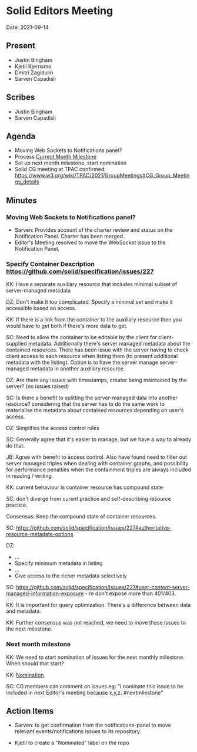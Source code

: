 # Solid Editors Meeting

Date: 2021-09-14

## Present

- Justin Bingham
- Kjetil Kjernsmo
- Dmitri Zagidulin
- Sarven Capadisli

## Scribes
- Justin Bingham
- Sarven Capadisli

## Agenda

* Moving Web Sockets to Notifications panel?
* Process [Current Month Milestone](https://github.com/solid/specification/milestone/4)
* Set up next month milestone, start nomination
* Solid CG meeting at TPAC confirmed: https://www.w3.org/wiki/TPAC/2021/GroupMeetings#CG_Group_Meetings_details

## Minutes

### Moving Web Sockets to Notifications panel?

* Sarven: Provides account of the charter review and status on the Notification Panel. Charter has been merged. 
* Editor's Meeting resolved to move the WebSocket issue to the Notification Panel.


### Specify Container Description https://github.com/solid/specification/issues/227

KK: Have a separate auxiliary resource that includes minimal subset of server-managed metadata 

DZ: Don't make it too complicated. Specify a minimal set and make it accessible based on access.

KK: If there is a link from the container to the auxiliary resource then you would have to get both if there's more data to get.

SC: Need to allow the container to be editable by the client for client-supplied metadata. Additionally there's server managed metadata about the contained resources. There has been issue with the server having to check client access to each resource when listing them (to present additional metadata with the listing). Option is to have the server manage server-managed metadata in another auxiliary resource.

DZ: Are there any issues with timestamps, creator being maintained by the server?  (no issues raised)

SC: Is there a benefit to splitting the server-managed data into another resource? considering that the server has to do the same work to materialise the metadata about contained resources depending on user's access.

DZ: Simplifies the access control rules

SC: Generally agree that it's easier to manage, but we have a way to already do that.

JB: Agree with benefit to access control. Also have found need to filter out server managed triples when dealing with container graphs, and possibility for performance penalties when the containment triples are always included in reading / writing.

KK: current behaviour is container resource has compound state

SC: don't diverge from curent practice and self-describing resource practice.

Consensus: Keep the compound state of container resources. 

SC: https://github.com/solid/specification/issues/227#authoritative-resource-metadata-options

DZ: 

- ... 
- Specify minimum metadata in listing
- ...
- Give access to the richer metadata selectively

SC: https://github.com/solid/specification/issues/227#user-content-server-managed-information-exposure - re don't expose more than 401/403.

KK: It is important for query optimization. There's a difference between data and metadata.

KK: Further consensus was not reached, we need to move these issues to the next milestone.

### Next month milestone

KK: We need to start nomination of issues for the next monthly milestone. When should that start?

KK: [Nomination](https://github.com/solid/process/blob/main/solid-editors-tr-process.md#nomination)

SC: CG members can comment on issues eg: "I nominate this issue to be included in next Editor's meeting because x,y,z. #nextmilestone"

## Action Items
* Sarven: to get confirmation from the notifications-panel to move relevant events/notifications issues to its repository.

* Kjetil to create a "Nominated" label on the repo
